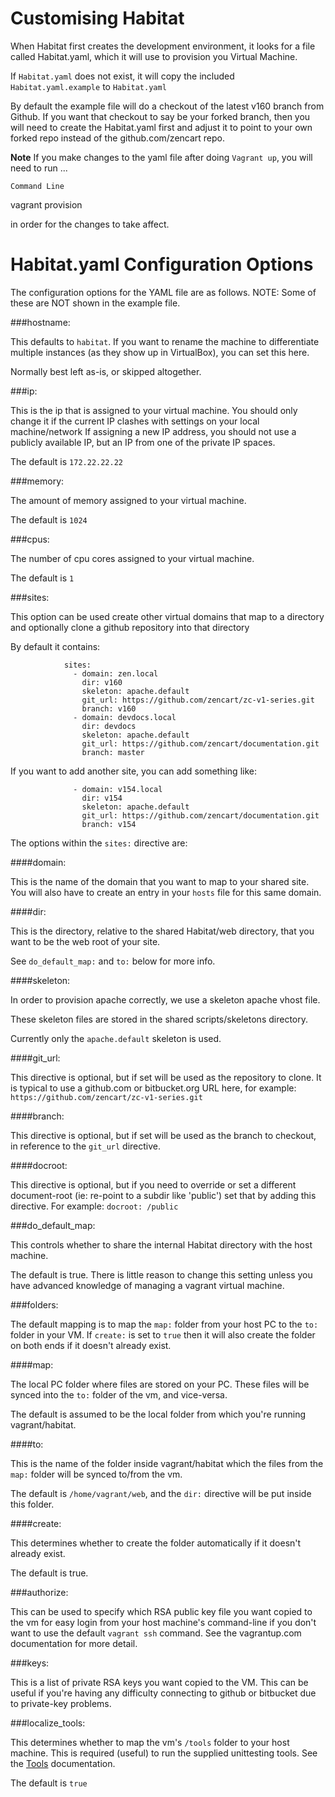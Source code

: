 Customising Habitat
===========

When Habitat first creates the development environment, it looks for a file called Habitat.yaml, which it will use to provision you Virtual Machine.

If `Habitat.yaml` does not exist, it will copy the included `Habitat.yaml.example` to `Habitat.yaml`

By default the example file will do a checkout of the latest v160 branch from Github. If you want that checkout to say be your forked branch, then you will need to create the Habitat.yaml first and adjust it to point to your own forked repo instead of the github.com/zencart repo.

**Note** If you make changes to the yaml file after doing `Vagrant up`, you will need to run ...
>
`Command Line`  
>
vagrant provision

in order for the changes to take affect.


Habitat.yaml Configuration Options
==================================

The configuration options for the YAML file are as follows. NOTE: Some of these are NOT shown in the example file.

###hostname:

This defaults to `habitat`. If you want to rename the machine to differentiate multiple instances (as they show up in VirtualBox), you can set this here.

Normally best left as-is, or skipped altogether.

###ip:

This is the ip that is assigned to your virtual machine. You should only change it if the current IP clashes with settings on your local machine/network
If assigning a new IP address, you should not use a publicly available IP, but an IP from one of the private IP spaces.

The default is `172.22.22.22`

###memory:

The amount of memory assigned to your virtual machine.

The default is `1024`

###cpus:

The number of cpu cores assigned to your virtual machine.

The default is `1`


###sites:

This option can be used create other virtual domains that map to a directory and optionally clone a github repository into that directory

By default it contains:

                sites:
                  - domain: zen.local
                    dir: v160
                    skeleton: apache.default
                    git_url: https://github.com/zencart/zc-v1-series.git
                    branch: v160
                  - domain: devdocs.local
                    dir: devdocs
                    skeleton: apache.default
                    git_url: https://github.com/zencart/documentation.git
                    branch: master
              

If you want to add another site, you can add something like:

                  - domain: v154.local
                    dir: v154
                    skeleton: apache.default
                    git_url: https://github.com/zencart/documentation.git
                    branch: v154
            

The options within the `sites:` directive are:

####domain:

This is the name of the domain that you want to map to your shared site. You will also have to create an entry in your `hosts` file for this same domain.

####dir:

This is the directory, relative to the shared Habitat/web directory, that you want to be the web root of your site.

See `do_default_map:` and `to:` below for more info.

####skeleton:

In order to provision apache correctly, we use a skeleton apache vhost file.

These skeleton files are stored in the shared scripts/skeletons directory.

Currently only the `apache.default` skeleton is used.

####git_url:

This directive is optional, but if set will be used as the repository to clone. It is typical to use a github.com or bitbucket.org URL here, for example: `https://github.com/zencart/zc-v1-series.git`

####branch:

This directive is optional, but if set will be used as the branch to checkout, in reference to the `git_url` directive.

####docroot:

This directive is optional, but if you need to override or set a different document-root (ie: re-point to a subdir like 'public') set that by adding this directive. For example: `docroot: /public`

###do_default\_map:

This controls whether to share the internal Habitat directory with the host machine.

The default is true. There is little reason to change this setting unless you have advanced knowledge of managing a vagrant virtual machine.

###folders:

The default mapping is to map the `map:` folder from your host PC to the `to:` folder in your VM. If `create:` is set to `true` then it will also create the folder on both ends if it doesn't already exist.

####map:

The local PC folder where files are stored on your PC. These files will be synced into the `to:` folder of the vm, and vice-versa.

The default is assumed to be the local folder from which you're running vagrant/habitat.

####to:

This is the name of the folder inside vagrant/habitat which the files from the `map:` folder will be synced to/from the vm.

The default is `/home/vagrant/web`, and the `dir:` directive will be put inside this folder.

####create:

This determines whether to create the folder automatically if it doesn't already exist.  

The default is true.


###authorize:

This can be used to specify which RSA public key file you want copied to the vm for easy login from your host machine's command-line if you don't want to use the default `vagrant ssh` command. See the vagrantup.com documentation for more detail.

###keys:

This is a list of private RSA keys you want copied to the VM. This can be useful if you're having any difficulty connecting to github or bitbucket due to private-key problems. 

###localize_tools:

This determines whether to map the vm's `/tools` folder to your host machine. This is required (useful) to run the supplied unittesting tools. See the [Tools](dev-tools.md) documentation.

The default is `true`

